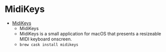 # MidiKeys
- [MidiKeys](https://www.manyetas.com/creed/midikeys.html)
  -  MidiKeys
  - MidiKeys is a small application for macOS that presents a resizeable MIDI keyboard onscreen.
  - `brew cask install midikeys`
